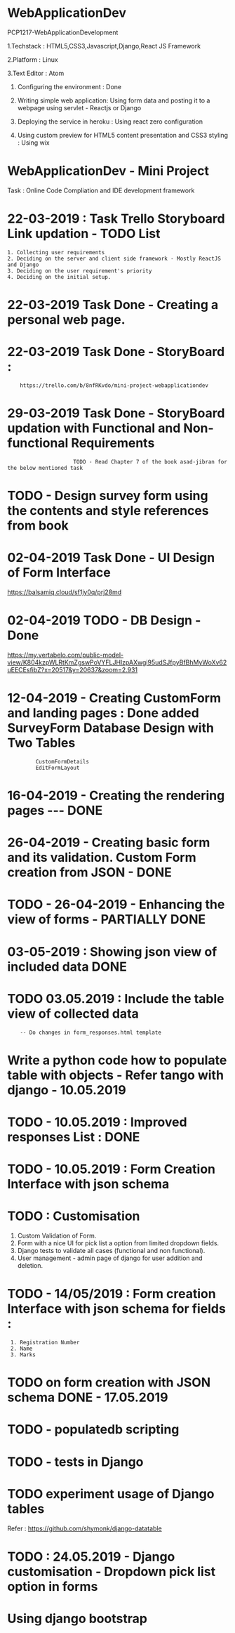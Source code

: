 # WebApplicationDev
PCP1217-WebApplicationDevelopment

1.Techstack : HTML5,CSS3,Javascript,Django,React JS Framework

2.Platform : Linux

3.Text Editor : Atom

1. Configuring the environment : Done

2. Writing simple web application: Using form data and posting it to a webpage using servlet - Reactjs or Django

3. Deploying the service in heroku : Using react zero configuration

4. Using custom preview for HTML5 content presentation and CSS3 styling : Using wix

# WebApplicationDev - Mini Project

Task : Online Code Compliation and IDE development framework


# 22-03-2019 : Task Trello Storyboard Link updation - TODO List

    1. Collecting user requirements
    2. Deciding on the server and client side framework - Mostly ReactJS and Django
    3. Deciding on the user requirement's priority
    4. Deciding on the initial setup.


# 22-03-2019 Task Done - Creating a personal web page.

# 22-03-2019 Task Done - StoryBoard :

        https://trello.com/b/8nfRKvdo/mini-project-webapplicationdev

# 29-03-2019 Task Done - StoryBoard updation with Functional and Non-functional Requirements

                         TODO - Read Chapter 7 of the book asad-jibran for the below mentioned task

# TODO - Design survey form using the contents and style references from book

# 02-04-2019 Task Done - UI Design of Form Interface

https://balsamiq.cloud/sf1jy0q/prj28md

# 02-04-2019 TODO - DB Design - Done
https://my.vertabelo.com/public-model-view/K804kzpWLRtKmZgswPoVYFLJHlzpAXwgi95udSJfpyBfBhMyWoXv62uEECEsfibZ?x=20517&y=20637&zoom=2.931

# 12-04-2019 - Creating CustomForm and landing pages : Done added SurveyForm Database Design with Two Tables

             CustomFormDetails
             EditFormLayout

# 16-04-2019 - Creating the rendering pages --- DONE

# 26-04-2019 - Creating basic form and its validation. Custom Form creation from JSON - DONE


# TODO - 26-04-2019 - Enhancing the view of forms - PARTIALLY DONE

# 03-05-2019 : Showing json view of included data DONE

# TODO 03.05.2019 : Include the table view of collected data
        -- Do changes in form_responses.html template


# Write a python code how to populate table with objects - Refer tango with django - 10.05.2019


# TODO - 10.05.2019 : Improved responses List : DONE

# TODO - 10.05.2019 : Form Creation Interface with json schema

# TODO : Customisation

1. Custom Validation of Form.
2. Form with a nice UI for pick list a option from limited dropdown fields.
3. Django tests to validate all cases (functional and non functional).
4. User management - admin page of django for user addition and deletion.

# TODO - 14/05/2019 : Form creation Interface with json schema for fields :

     1. Registration Number
     2. Name
     3. Marks

# TODO on form creation with JSON schema DONE - 17.05.2019

# TODO - populatedb scripting

# TODO - tests in Django

# TODO experiment usage of Django tables

Refer : https://github.com/shymonk/django-datatable


# TODO : 24.05.2019 - Django customisation - Dropdown pick list option in forms

# Using django bootstrap
